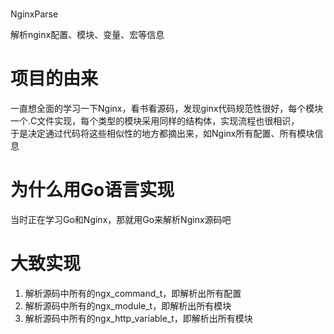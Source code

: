 #
NginxParse

解析nginx配置、模块、变量、宏等信息

# 项目的由来

一直想全面的学习一下Nginx，看书看源码，发现ginx代码规范性很好，每个模块一个.C文件实现，每个类型的模块采用同样的结构体，实现流程也很相识，  
于是决定通过代码将这些相似性的地方都摘出来，如Nginx所有配置、所有模块信息

# 为什么用Go语言实现

当时正在学习Go和Nginx，那就用Go来解析Nginx源码吧

# 大致实现

1. 解析源码中所有的ngx\_command\_t，即解析出所有配置
2. 解析源码中所有的ngx\_module\_t，即解析出所有模块
3. 解析源码中所有的ngx\_http\_variable\_t，即解析出所有模块


